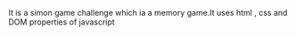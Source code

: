 It is a simon game challenge which ia a memory game.It uses html , css and DOM  properties of javascript
